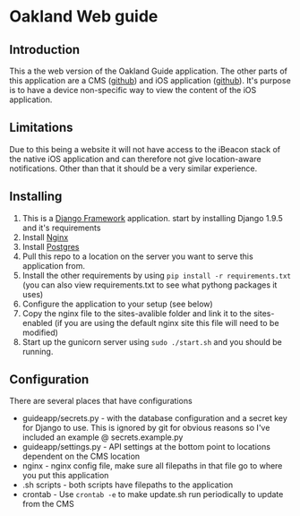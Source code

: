 # Oakland Web guide

## Introduction

  This a the web version of the Oakland Guide application.  The other parts of this application are a CMS ([github](https://github.com/CMP-Studio/cmoa-app-cms)) and iOS application ([github](https://github.com/CMP-Studio/cmoa-app-ios)).  It's purpose is to have a device non-specific way to view the content of the iOS application.

## Limitations

  Due to this being a website it will not have access to the iBeacon stack of the native iOS application and can therefore not give location-aware notifications.  Other than that it should be a very similar experience.

## Installing

  1. This is a [Django Framework](https://www.djangoproject.com/) application. start by installing Django 1.9.5 and it's requirements
  2. Install [Nginx](https://www.nginx.com/)
  3. Install [Postgres](http://www.postgresql.org/)
  4. Pull this repo to a location on the server you want to serve this application from.
  5. Install the other requirements by using `pip install -r requirements.txt` (you can also view requirements.txt to see what pythong packages it uses)
  6. Configure the application to your setup (see below)
  7. Copy the nginx file to the sites-avalible folder and link it to the sites-enabled (if you are using the default nginx site this file will need to be modified)
  8. Start up the gunicorn server using `sudo ./start.sh` and you should be running.

## Configuration

  There are several places that have configurations
  * guideapp/secrets.py - with the database configuration and a secret key for Django to use. This is ignored by git for obvious reasons so I've included an example @ secrets.example.py
  * guideapp/settings.py - API settings at the bottom point to locations dependent on the CMS location
  * nginx - nginx config file, make sure all filepaths in that file go to where you put this application
  * .sh scripts - both scripts have filepaths to the application
  * crontab - Use `crontab -e` to make update.sh run periodically to update from the CMS
